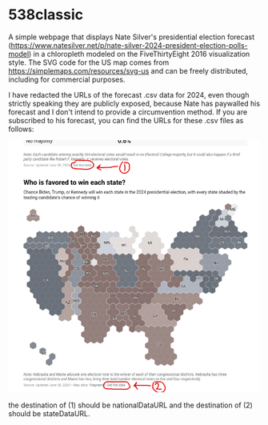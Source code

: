 # 538classic

A simple webpage that displays Nate Silver's presidential election forecast (https://www.natesilver.net/p/nate-silver-2024-president-election-polls-model) in a chloropleth modeled on the FiveThirtyEight 2016 visualization style. The SVG code for the US map comes from https://simplemaps.com/resources/svg-us and can be freely distributed, including for commercial purposes.

I have redacted the URLs of the forecast .csv data for 2024, even though strictly speaking they are publicly exposed, because Nate has paywalled his forecast and I don't intend to provide a circumvention method. If you are subscribed to his forecast, you can find the URLs for these .csv files as follows:

![](data-URLs.png)

the destination of (1) should be nationalDataURL and the destination of (2) should be stateDataURL.
